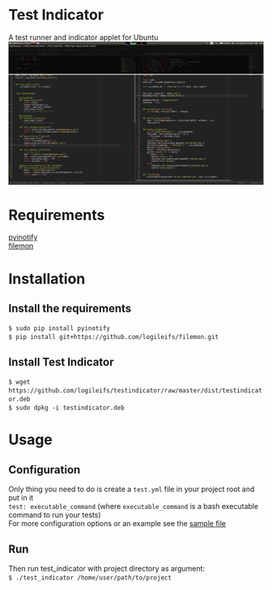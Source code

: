 # Test Indicator
A test runner and indicator applet for Ubuntu  
![alt tag](https://raw.githubusercontent.com/logileifs/testindicator/master/showcase.gif)

# Requirements
[pyinotify](https://github.com/seb-m/pyinotify)  
[filemon](https://github.com/logileifs/filemon)

# Installation
## Install the requirements  
`$ sudo pip install pyinotify`  
`$ pip install git+https://github.com/logileifs/filemon.git`  
## Install Test Indicator  
`$ wget https://github.com/logileifs/testindicator/raw/master/dist/testindicator.deb`  
`$ sudo dpkg -i testindicator.deb`

# Usage
## Configuration
Only thing you need to do is create a `test.yml` file in your project root and put in it  
`test: executable_command` (where `executable_command` is a bash executable command to run your tests)  
For more configuration options or an example see the [sample file](https://github.com/logileifs/testindicator/blob/master/test.yml)  
## Run
Then run test_indicator with project directory as argument:  
`$ ./test_indicator /home/user/path/to/project`
